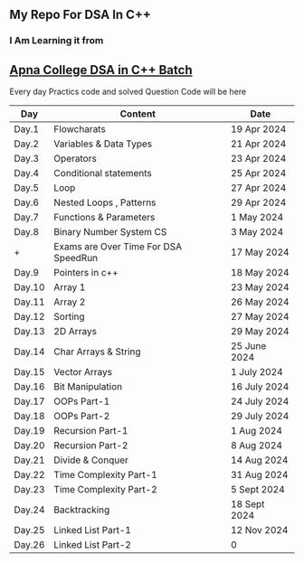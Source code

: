 ## My Repo For DSA In C++    
### I Am Learning it from 
## [Apna College DSA in C++ Batch](https://www.apnacollege.in/course/cpp-dsa)

Every day Practics code and solved Question Code will be here    


| Day | Content | Date |
| -------- | -------- | -------- |
| Day.1 | Flowcharats | 19 Apr 2024 |
| Day.2 | Variables & Data Types | 21 Apr 2024 |
| Day.3 | Operators | 23 Apr 2024 |
| Day.4 | Conditional statements | 25 Apr 2024 |
| Day.5 | Loop| 27 Apr 2024 |
| Day.6 | Nested Loops , Patterns| 29 Apr 2024 |
| Day.7 | Functions & Parameters| 1 May 2024 |
| Day.8 | Binary Number System CS| 3 May 2024 |
| + | Exams are Over Time For DSA SpeedRun | 17 May 2024 |
| Day.9 | Pointers in c++| 18 May 2024 |
| Day.10 | Array 1 | 23 May 2024 |
| Day.11 | Array 2 | 26 May 2024 |
| Day.12 | Sorting | 27 May 2024 |
| Day.13 | 2D Arrays | 29 May 2024 |
| Day.14 | Char Arrays & String | 25 June 2024 |
| Day.15 | Vector Arrays | 1 July 2024 |
| Day.16 | Bit Manipulation | 16 July 2024 |
| Day.17 | OOPs Part-1 | 24 July 2024 |
| Day.18 | OOPs Part-2 | 29 July 2024 |
| Day.19 | Recursion Part-1 | 1 Aug 2024 |
| Day.20 | Recursion Part-2 | 8 Aug 2024 |
| Day.21 | Divide & Conquer | 14 Aug 2024 |
| Day.22 | Time Complexity Part-1 | 31 Aug 2024 |
| Day.23 | Time Complexity Part-2 | 5 Sept 2024 |
| Day.24 | Backtracking | 18 Sept 2024 |
| Day.25 | Linked List Part-1 | 12 Nov 2024 |
| Day.26 | Linked List Part-2 | 0 |

